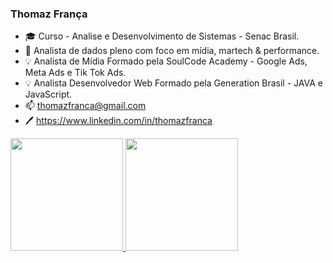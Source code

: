 ### Thomaz França

- 🎓 Curso - Analise e Desenvolvimento de Sistemas - Senac Brasil.
- 💼 Analista de dados pleno com foco em mídia, martech & performance.
- 💡 Analista de Mídia Formado pela SoulCode Academy - Google Ads, Meta Ads e Tik Tok Ads.
- 💡 Analista Desenvolvedor Web Formado pela Generation Brasil - JAVA e JavaScript.
- 📫 thomazfranca@gmail.com
- 🖊️ https://www.linkedin.com/in/thomazfranca

<div>
  <a href="https://github.com/thomazfranca">
  <img height="180em" src="https://github-readme-stats.vercel.app/api?username=thomazfranca&show_icons=true&theme=dark&include_all_commits=true&count_private=true"/>
  <img height="180em" src="https://github-readme-stats.vercel.app/api/top-langs/?username=thomazfranca&layout=compact&langs_count=7&theme=dark"/>
</div>
  




